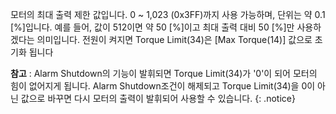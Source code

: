 
모터의 최대 출력 제한 값입니다.
0 ~ 1,023 (0x3FF)까지 사용 가능하며, 단위는 약 0.1 [%]입니다.
예를 들어, 값이 512이면 약 50 [%]이고 최대 출력 대비 50 [%]만 사용하겠다는 의미입니다.
전원이 켜지면 Torque Limit(34)은 [Max Torque(14)] 값으로 초기화 됩니다

**참고** : Alarm Shutdown의 기능이 발휘되면 Torque Limit(34)가 '0'이 되어 모터의 힘이 없어지게 됩니다. Alarm Shutdown조건이 해제되고 Torque Limit(34)을 0이 아닌 값으로 바꾸면 다시 모터의 출력이 발휘되어 사용할 수 있습니다.
{: .notice}
